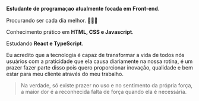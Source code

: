 𝐄𝐬𝐭𝐮𝐝𝐚𝐧𝐭𝐞 𝐝𝐞 𝐩𝐫𝐨𝐠𝐫𝐚𝐦𝐚ç𝐚𝐨 𝐚𝐭𝐮𝐚𝐥𝐦𝐞𝐧𝐭𝐞 𝐟𝐨𝐜𝐚𝐝𝐚 𝐞𝐦 𝐅𝐫𝐨𝐧𝐭-𝐞𝐧𝐝.

Procurando ser cada dia melhor. 🤟🏻💟

Conhecimento prático em <strong>HTML, CSS e Javascript</strong>.

Estudando <strong>React e TypeScript</strong>.

Eu acredito que a tecnologia é capaz de transformar a vida de todos nós usuários com a praticidade que ela causa diariamente na nossa rotina, é um prazer fazer parte disso pois quero proporcionar inovação, qualidade e bem estar para meu cliente através do meu trabalho.
    
> Na verdade, só existe prazer no uso e no sentimento da própria força, a maior dor é a reconhecida falta de força quando ela é necessária.
